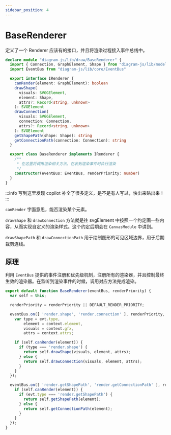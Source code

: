 ```yaml
---
sidebar_position: 4
---
```


# BaseRenderer

定义了一个 Renderer 应该有的接口，并且将渲染过程接入事件总线中。

```ts {22-25}
declare module "diagram-js/lib/draw/BaseRenderer" {
  import { Connection, GraphElement, Shape } from "diagram-js/lib/model"
  import EventBus from "diagram-js/lib/core/EventBus"

  export interface IRenderer {
    canRender(element: GraphElement): boolean
    drawShape(
      visuals: SVGGElement,
      element: Shape,
      attrs?: Record<string, unknown>
    ): SVGElement
    drawConnection(
      visuals: SVGGElement,
      connection: Connection,
      attrs?: Record<string, unknown>
    ): SVGElement
    getShapePath(shape: Shape): string
    getConnectionPath(connection: Connection): string
  }

  export class BaseRenderer implements IRenderer {
    /**
     * 在这里将调用渲染相关方法，在收到渲染事件时执行渲染 
     */
    constructor(eventBus: EventBus, renderPriority: number)
  }
}
```

:::info
写到这里发现 copilot 补全了很多定义，是不是有人写过，快出来贴出来！
:::

`canRender` 字面意思，能否渲染某个元素。

`drawShape` 和 `drawConnection` 方法就是往 svgElement 中按照一个约定画一些内容，从而实现自定义的渲染样式。这个约定后期会在 `CanvasModule` 中讲到。

`drawShapePath` 和 `drawConnectionPath` 用于绘制图形的可见区域边界，用于后期裁剪连线。

## 原理

利用 `EventBus` 提供的事件注册和优先级机制，注册所有的渲染器，并且控制最终生效的渲染器。在监听到渲染事件的时候，调用对应方法完成渲染。

```js {6,21}
export default function BaseRenderer(eventBus, renderPriority) {
  var self = this;

  renderPriority = renderPriority || DEFAULT_RENDER_PRIORITY;

  eventBus.on([ 'render.shape', 'render.connection' ], renderPriority, function(evt, context) {
    var type = evt.type,
        element = context.element,
        visuals = context.gfx,
        attrs = context.attrs;

    if (self.canRender(element)) {
      if (type === 'render.shape') {
        return self.drawShape(visuals, element, attrs);
      } else {
        return self.drawConnection(visuals, element, attrs);
      }
    }
  });

  eventBus.on([ 'render.getShapePath', 'render.getConnectionPath' ], renderPriority, function(evt, element) {
    if (self.canRender(element)) {
      if (evt.type === 'render.getShapePath') {
        return self.getShapePath(element);
      } else {
        return self.getConnectionPath(element);
      }
    }
  });
}
```
